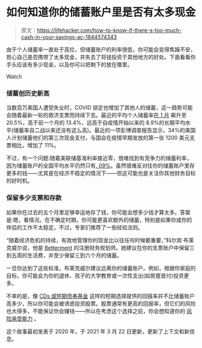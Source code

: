 # 如何知道你的储蓄账户里是否有太多现金

> 原文：<https://lifehacker.com/how-to-know-if-there-s-too-much-cash-in-your-savings-ac-1844574343>

由于个人储蓄率一直处于高位，但储蓄账户的利率很低，你可能会变得焦躁不安，担心自己是否携带了太多现金，并失去了将钱投资于其他地方的好处。下面看看你手头应该有多少现金，以及你可以把剩下的放在哪里。

Watch

### **储蓄创历史新高**

当数百万美国人遭受失业时，COVID 锁定也增加了其他人的储蓄，这一趋势可能会随着最新一轮的救济支票而持续下去。最近的平均个人储蓄率[在 1 月](https://www.cnbc.com/2021/02/26/stimulus-checks-sent-personal-savings-rate-soaring-in-january.html) 飙升至 20.5%，高于前一个月的 13.4%，远高于自疫情开始以来的 8.9%的长期平均水平(储蓄率自二战以来还没有这么高)。最近的一项彭博调查报告显示，34%的美国人计划储蓄他们的第三次现金支付，与国会在疫情早期发放的第一张 1200 美元支票相比，增加了 11%。

不过，有一个问题:随着美联储基准利率接近零，很难找到有竞争力的储蓄利率，因为储蓄账户的全国平均水平仍然只有[. 09%](https://smartasset.com/checking-account/average-savings-account-interest)。虽然很难反对往你的储蓄账户里存更多的钱——尤其是在经济不稳定的情况下——但这可能也是关注你其他财务目标的好时机。

### **保留多少支票和存款**

如果你在过去的五个月里足够幸运地存了钱，你可能会想多少钱才算太多。答案是:嗯，看情况。在不确定时期，你可能更喜欢额外的储蓄，特别是如果你或你的伴侣的工作不太稳定。不过，专家们推荐了一些经验法则。

“随着经济危机的持续，有效地管理你的现金比以往任何时候都重要，”科尔宾·布莱克威尔说，他是 [Betterment](http://betterment.com/) 的注册财务规划师。她建议在你的支票账户中保留三到五周的生活费，并至少保留三到六个月的储蓄。

一旦你达到了这些标准，布莱克威尔建议远离你的储蓄账户。例如，根据你家庭的目标，你可能会为你的退休、孩子的大学教育或一次性支出(如房屋首付)投资更多。

不幸的是，像 [CDs 或短期债券基金](https://www.nerdwallet.com/blog/investing/invest-savings-short-intermediate-long-term-goals/) 这样的短期选择提供的回报率并不比储蓄账户高多少，所以你可能会被诱惑投资股票。股票通常有更高的回报率，但它们的风险也大得多，不能保证你会赚钱——所以在考虑这个选择之前，你会想知道你的 [风险承受能力](https://www.nerdwallet.com/blog/investing/what-is-risk-tolerance-and-why-its-important/) 。

这个故事最初发表于 2020 年，于 2021 年 3 月 22 日更新，更新了上下文和新信息。